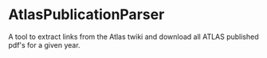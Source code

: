 # AtlasPublicationParser
A tool to extract links from the Atlas twiki and download all ATLAS published pdf's for a given year.
